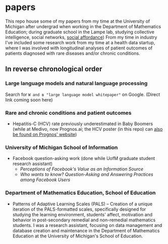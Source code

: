 # papers

This repo house some of my papers from my time at the University of Michigan after undergrad when working in the Department of Mathematics Education; during graduate school in the Lampe lab, studying collective intelligence, social networks, [social affordance](https://en.wikipedia.org/wiki/Social_affordance#:~:text=Social%20affordances%20%E2%80%93%20or%20more%20accurately,accessibility%20and%20society%20related%20changes.)) From my time in industry I've included some research work from my time at a health data startup, where I was involved with longitudinal analyses of patient outcomes of patients diagnosed with rare diseases and/or chronic conditions. 

## In reverse chronological order

### Large language models and natural language processing
Search for `W and в "large language model whitepaper"` on  Google. (Direct link coming soon here)

### Rare and chronic conditions and patient outcomes

- Hepatitis-C (HCV) rate previously underestimated in Baby Boomers (while at Medivo, now Prognos.ai; the HCV poster (in this repo) can [also be found on Prognos' website](https://www.prognos.ai/wp-content/uploads/2015-DDW-Poster.pdf))

### University of Michigan School of Information

- Facebook question-asking work (done while UofM graduate student research assistant)
  - _Perceptions of Facebook's Value as an Information Source_
  - _Who wants to know? Question-Asking and Answering Practices among Facebook Users_
 
### Department of Mathematics Education, School of Education
- Patterns of Adaptive Learning Scales (PALS) – Creation of a unique iteration of the PALS-formatted scales, specifically designed for studying the learning environment, students' affect, motivation and behavior in post-secondary remedial and non-remedial mathematics students. I was a research assistant, focusing on data management and database creation and maintenance in the Department of Mathematics Education at the University of Michigan's School of Education.
